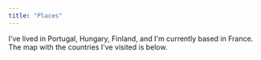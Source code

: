```yaml
---
title: "Places"
---
```


I've lived in Portugal, Hungary, Finland, and I'm currently based in France. The map with the countries I've visited is below.

<link rel="stylesheet" href="https://unpkg.com/leaflet/dist/leaflet.css" />
<script src="https://unpkg.com/leaflet/dist/leaflet.js"></script>
<div id="map"></div>
<script>
    var visited = ["PRT","ESP","LUX","ITA","HUN","MKD","KOS","SVK","POL","BIH",
    "HRV","SVN","SRB","FRA","DEU","AUT","CZE","UKR","MDA","ROU","BGR","ALB","MNE",
    "CHL","GBR","VAT","DNK","SWE","CHE","IND","LKA","FIN","EST"];
    var map = L.map('map', { 
        zoomControl: false,
        attributionControl: false
    })
    map.fitBounds([[-30, -70], [60, 100]]);
    map.touchZoom.disable();
    map.scrollWheelZoom.disable();
    function style(feature) {
        return {
            fillColor: (visited.includes(feature.properties.adm0_a3) 
                ? '#03c8ff' 
                : '#606060'),
            weight: 1,
            opacity: 1,
            color: 'white',
            fillOpacity: 1
        };
    }        
    var myCustomStyle = {
        stroke: false,
        fill: true,
        fillColor: '#fff',
        fillOpacity: 1
    }
    fetch('https://d2ad6b4ur7yvpq.cloudfront.net/naturalearth-3.3.0/ne_110m_admin_0_countries.geojson')
        .then(response => response.json())
        .then(data => L.geoJson(data, { style: style }).addTo(map))
</script>